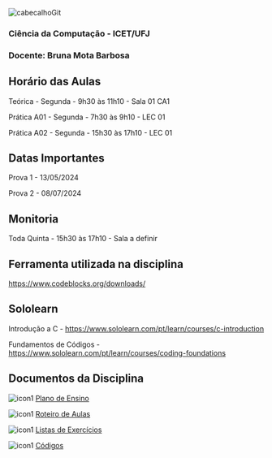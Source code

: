 ![cabecalhoGit](https://github.com/brunamota/AP1/assets/66503956/367f3ba9-d248-4323-8c9c-413816fe2d37)

### Ciência da Computação - ICET/UFJ
### Docente: Bruna Mota Barbosa

## Horário das Aulas

Teórica - Segunda - 9h30 às 11h10 - Sala 01 CA1

Prática A01 - Segunda - 7h30 às 9h10 - LEC 01

Prática A02 - Segunda - 15h30 às 17h10 - LEC 01

## Datas Importantes

Prova 1 - 13/05/2024

Prova 2 - 08/07/2024

## Monitoria

Toda Quinta - 15h30 às 17h10 - Sala a definir

## Ferramenta utilizada na disciplina

https://www.codeblocks.org/downloads/

## Sololearn

Introdução a C - https://www.sololearn.com/pt/learn/courses/c-introduction

Fundamentos de Códigos - https://www.sololearn.com/pt/learn/courses/coding-foundations

## Documentos da Disciplina

![icon1](https://github.com/brunamota/AP1/assets/66503956/7de06d90-88b4-4843-b38a-321f0d05819a) [Plano de Ensino](https://github.com/brunamota/AP1/files/14948809/Plano.de.Ensino.AP1.-.01.2024.pdf)

![icon1](https://github.com/brunamota/AP1/assets/66503956/7de06d90-88b4-4843-b38a-321f0d05819a) [Roteiro de Aulas](https://github.com/brunamota/AP1/blob/main/Aulas.md)

![icon1](https://github.com/brunamota/AP1/assets/66503956/7de06d90-88b4-4843-b38a-321f0d05819a) [Listas de Exercícios](https://github.com/brunamota/AP1/blob/main/Listas.md)

![icon1](https://github.com/brunamota/AP1/assets/66503956/7de06d90-88b4-4843-b38a-321f0d05819a) [Códigos](https://github.com/brunamota/AP1/blob/main/Codigos.md)
